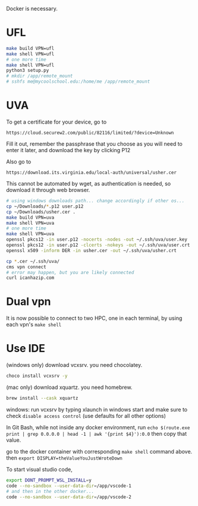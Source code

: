 Docker is necessary.

# UFL

```bash
make build VPN=ufl
make shell VPN=ufl
# one more time
make shell VPN=ufl
python3 setup.py
# mkdir /app/remote_mount
# sshfs me@mycoolschool.edu:/home/me /app/remote_mount
```

# UVA

To get a certificate for your device, go to

    https://cloud.securew2.com/public/82116/limited/?device=Unknown

Fill it out, remember the passphrase that you choose as you will need
to enter it later, and download the key by clicking P12

Also go to

    https://download.its.virginia.edu/local-auth/universal/usher.cer

This cannot be automated by wget, as authentication is needed,
so download it through web browser.

```bash
# using windows downloads path... change accordingly if other os...
cp ~/Downloads/*.p12 user.p12
cp ~/Downloads/usher.cer .
make build VPN=uva
make shell VPN=uva
# one more time
make shell VPN=uva
openssl pkcs12 -in user.p12 -nocerts -nodes -out ~/.ssh/uva/user.key
openssl pkcs12 -in user.p12 -clcerts -nokeys -out ~/.ssh/uva/user.crt
openssl x509 -inform DER -in usher.cer -out ~/.ssh/uva/usher.crt

cp *.cer ~/.ssh/uva/
cms vpn connect
# error may happen, but you are likely connected
curl icanhazip.com
```

# Dual vpn

It is now possible to connect to two HPC, one in each terminal, by using
each vpn's `make shell`

# Use IDE

(windows only)
download vcxsrv. you need chocolatey.

```bash
choco install vcxsrv -y
```

(mac only)
download xquartz. you need homebrew.
```bash
brew install --cask xquartz
```

windows:
run vcxsrv by typing xlaunch in windows start
and make sure to check `disable access control`
(use defaults for all other options)

In Git Bash, while not inside any docker environment,
run `echo $(route.exe print | grep 0.0.0.0 | head -1 | awk '{print $4}'):0.0`
then copy that value. 

go to the docker container with corresponding `make shell`
command above. then `export DISPLAY=theValueYouJustWroteDown`

To start visual studio code,

```bash
export DONT_PROMPT_WSL_INSTALL=y
code --no-sandbox --user-data-dir=/app/vscode-1
# and then in the other docker...
code --no-sandbox --user-data-dir=/app/vscode-2
```

